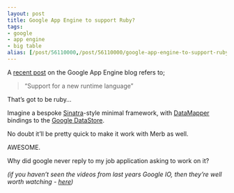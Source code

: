 ```yaml
---
layout: post
title: Google App Engine to support Ruby?
tags:
- google
- app engine
- big table
alias: [/post/56110000,/post/56110000/google-app-engine-to-support-ruby]
---
```

A [recent post][] on the Google App Engine blog refers to;

> “Support for a new runtime language”

That’s got to be ruby…

Imagine a bespoke [Sinatra][]-style minimal framework, with
[DataMapper][] bindings to the [Google DataStore][].

No doubt it’ll be pretty quick to make it work with Merb as well.

AWESOME.

Why did google never reply to my job application asking to work on it?

*(if you haven’t seen the videos from last years Google IO, then they’re
well worth watching - [here][])*

  [recent post]: http://googleappengine.blogspot.com/2008/10/google-app-engine-roadmap-now-published.html
  [Sinatra]: http://deadprogrammersociety.blogspot.com/2007/10/sinatra-ruby-web-framework-and-why-it.html
  [DataMapper]: http://datamapper.org/doku.php
  [Google DataStore]: http://sites.google.com/site/io/under-the-covers-of-the-google-app-engine-datastore
  [here]: http://sites.google.com/site/io/
